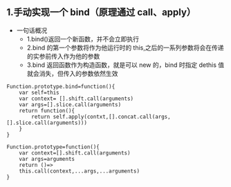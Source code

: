 ## 1.手动实现一个 bind（原理通过 call、apply）

* 一句话概况
  * 1.bind()返回一个新函数，并不会立即执行
  * 2.bind 的第一个参数将作为他运行时的 this,之后的一系列参数将会在传递的实参前传入作为他的参数
  * 3.bind 返回函数作为构造函数，就是可以 new 的，bind 时指定 dethis 值就会消失，但传入的参数依然生效

```
Function.prototype.bind=function(){
    var self=this
    var context= [].shift.call(arguments)
    var args=[].slice.call(arguments)
    return function(){
        return self.apply(contxt,[].concat.call(args,[].slice.call(arguments)))
    }
}
```

```
Function.prototype=function(){
    var context=[].shift.call(arguments)
    var args=arguments
    return ()=>
    this.call(context,...args,...arguments)
}
```
